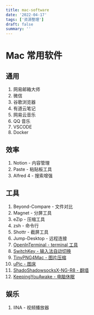 ```yaml
---
title: mac-software
date: '2022-04-17'
tags: ['资源整理']
draft: false
summary: ''
---
```


# Mac 常用软件

## 通用

1. 网易邮箱大师
2. 微信
3. 谷歌浏览器
4. 有道云笔记
5. 网易云音乐
6. QQ 音乐
7. VSCODE
8. Docker

## 效率

1. Notion - 内容管理
2. Paste - 粘贴板工具
3. Alfred 4 - 搜索增强

## 工具

1. Beyond-Compare - 文件对比
2. Magnet - 分屏工具
3. eZip - 压缩工具
4. zsh - 命令行
5. Shottr - 截屏工具
6. Jump-Desktop - 远程连接
7. [OpenInTerminal - terminal 工具](https://github.com/Ji4n1ng/OpenInTerminal)
8. [SwitchKey - 输入法自动切换](https://github.com/itsuhane/SwitchKey)
9. [TinyPNG4Mac - 图片压缩](https://github.com/kyleduo/TinyPNG4Mac)
10. [uPic - 图床](https://github.com/gee1k/uPic)
11. [ShadoShadowsocksX-NG-R8 - 翻墙](https://github.com/shadowsocks/ShadowsocksX-NG)
12. [KeepingYouAwake - 电脑休眠](https://github.com/newmarcel/KeepingYouAwake)

## 娱乐

1. IINA - 视频播放器
